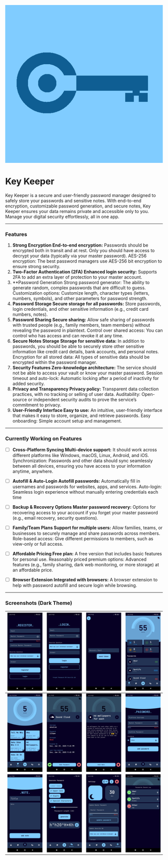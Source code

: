 ![App Logo](resources\logo.png)

# Key Keeper

Key Keeper is a secure and user-friendly password manager designed to safely store your passwords and sensitive notes. With end-to-end encryption, customizable password generation, and secure notes, Key Keeper ensures your data remains private and accessible only to you. Manage your digital security effortlessly, all in one app.

---

### Features

1. **Strong Encryption End-to-end encryption:** Passwords should be encrypted both in transit and at rest. Only you should have access to decrypt your data (typically via your master password). AES-256 encryption: The best password managers use AES-256 bit encryption to ensure strong security.
2. **Two-Factor Authentication (2FA) Enhanced login security:** Supports 2FA to add an extra layer of protection to your master account.
3. **Password Generation Strong password generator: The ability to generate random, complex passwords that are difficult to guess. Customization options: Customize length, character types (letters, numbers, symbols), and other parameters for password strength.
4. **Password Storage Secure storage for all passwords:** Store passwords, login credentials, and other sensitive information (e.g., credit card numbers, notes).
5. **Password Sharing Secure sharing:** Allow safe sharing of passwords with trusted people (e.g., family members, team members) without revealing the password in plaintext. Control over shared access: You can control who has access and can revoke it at any time.
6. **Secure Notes Storage Storage for sensitive data:** In addition to passwords, you should be able to securely store other sensitive information like credit card details, bank accounts, and personal notes. Encryption for all stored data: All types of sensitive data should be encrypted within the password manager.
7. **Security Features Zero-knowledge architecture:** The service should not be able to access your vault or know your master password. Session timeout and auto-lock: Automatic locking after a period of inactivity for added security.
8. **Privacy and Transparency Privacy policy:** Transparent data collection practices, with no tracking or selling of user data. Auditability: Open-source or independent security audits to prove the service’s commitment to privacy.
9. **User-Friendly Interface Easy to use:** An intuitive, user-friendly interface that makes it easy to store, organize, and retrieve passwords. Easy onboarding: Simple account setup and management.


---

### Currently Working on Features

- [ ] **Cross-Platform Syncing Multi-device support:** It should work across different platforms like Windows, macOS, Linux, Android, and iOS. Synchronization: Passwords and other data should sync seamlessly between all devices, ensuring you have access to your information anytime, anywhere.
- [ ] **Autofill & Auto-Login Autofill passwords:** Automatically fill in usernames and passwords for websites, apps, and services. Auto-login: Seamless login experience without manually entering credentials each time
- [ ] **Backup & Recovery Options Master password recovery:** Options for recovering access to your account if you forget your master password (e.g., email recovery, security questions).
- [ ] **Family/Team Plans Support for multiple users:** Allow families, teams, or businesses to securely manage and share passwords across members. Role-based access: Give different permissions to members, such as view-only or full access.
- [ ] **Affordable Pricing Free plan:** A free version that includes basic features for personal use. Reasonably priced premium options: Advanced features (e.g., family sharing, dark web monitoring, or more storage) at an affordable price.
- [ ] **Browser Extension Integrated with browsers:** A browser extension to help with password autofill and secure login while browsing.


---

### Screenshots (Dark Theme)

|![Register](resources\screenshots\register.jpg) |![Login](resources\screenshots\login.jpg) |![Recovery](resources\screenshots\recovery.jpg) |![Passwords](resources\screenshots\passwords.jpg) |
|:----:|:----:|:----:|:----:|
|![Notes](resources\screenshots\notes.jpg)|![Password](resources\screenshots\password.jpg)|![Note](resources\screenshots\note.jpg)|![Add Password](resources\screenshots\add_password.jpg)|
|![Addd Note](resources\screenshots\add_note.jpg)|![Generate Password](resources\screenshots\generate.jpg)|![Settings](resources\screenshots\settings.jpg)|![Shared](resources\screenshots\shared.jpg)|


